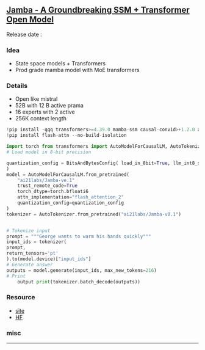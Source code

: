 ## [Jamba - A Groundbreaking SSM + Transformer Open Model](https://youtu.be/5Ovt6lRXMWA)
Release date : 
### Idea
- State space models + Transformers
- Prod grade mamba model with MoE transformers

### Details
- Open like mistral
- 52B with 12 B active prama
- 16 experts with 2 active
- 256K context length
```python
!pip install -qqq transformers>=4.39.0 mamba-ssm causal-conv1d>+1.2.0 accelerate bitsandbytes --progress-bar off
!pip install flash-attn --no-build-isolation

import torch from transformers import AutoModelForCausalLM, AutoTokenizer, BitsAndBytesConfig
# Load model in 8-bit precision

quantization_config = BitsAndBytesConfig( load_in_8bit=True, llm_int8_skip_modules=["mamba" ]
) 
model = AutoModelForCausalLM.from_pretrained(
    "ai21labs/Jamba-ve.1"
    trust_remote_code=True
    torch_dtype=torch.bfloati6
    attn_implementation="flash_attention_2"
    quantization_config=quantization_config
) 
tokenizer = AutoTokenizer.from_pretrained("ai21labs/Jamba-v0.1")


# Tokenize input
prompt = """George wants to warm his hands quickly"""
input_ids = tokenizer(
prompt, 
return_tensors='pt'
).to(model.device)["input_ids"]
# Generate answer
outputs = model.generate(input_ids, max_new_tokens=216)
# Print
    output print(tokenizer.batch_decode(outputs))
```

### Resource
- [site](https://www.ai21.com/blog/announcing-jamba)
- [HF](https://huggingface.co/ai21labs/Jamba-v0.1)

### misc
 
---
